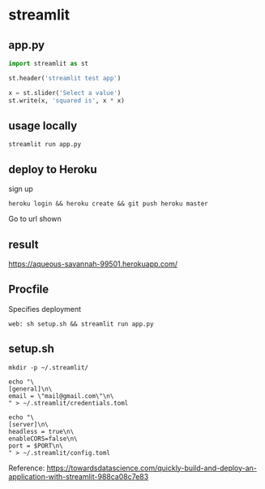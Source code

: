 # streamlit

## app\.py

```python
import streamlit as st

st.header('streamlit test app')

x = st.slider('Select a value')
st.write(x, 'squared is', x * x)

```

## usage locally

```
streamlit run app.py
```

## deploy to Heroku

sign up

```
heroku login && heroku create && git push heroku master
```
Go to url shown

## result

https://aqueous-savannah-99501.herokuapp.com/

## Procfile

Specifies deployment

```
web: sh setup.sh && streamlit run app.py
```

## setup\.sh

```
mkdir -p ~/.streamlit/

echo "\
[general]\n\
email = \"mail@gmail.com\"\n\
" > ~/.streamlit/credentials.toml

echo "\
[server]\n\
headless = true\n\
enableCORS=false\n\
port = $PORT\n\
" > ~/.streamlit/config.toml
```

Reference: https://towardsdatascience.com/quickly-build-and-deploy-an-application-with-streamlit-988ca08c7e83